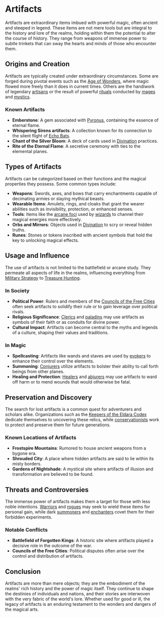 # Artifacts

Artifacts are extraordinary items imbued with powerful magic, often ancient and steeped in legend. These items are not mere tools but are integral to the history and lore of the realms, holding within them the potential to alter the course of history. They range from weapons of immense power to subtle trinkets that can sway the hearts and minds of those who encounter them.

## Origins and Creation

Artifacts are typically created under extraordinary circumstances. Some are forged during pivotal events such as the [Age of Wonders](Age%20of%20Wonders.md), where magic flowed more freely than it does in current times. Others are the handiwork of legendary [artisans](artisans.md) or the result of powerful [rituals](rituals.md) conducted by [mages](mages.md) and [mystics](mystics.md).

### Known Artifacts

- **Emberstone**: A gem associated with [Pyronus](Pyronus.md), containing the essence of eternal flame.
- **Whispering Sirens artifacts**: A collection known for its connection to the silent flight of [Echo Bats](Echo%20Bats.md).
- **Chant of the Silver Bloom**: A deck of cards used in [Divination](Divination.md) practices.
- **Rite of the Eternal Flame**: A secretive ceremony with ties to the elemental planes.

## Types of Artifacts

Artifacts can be categorized based on their functions and the magical properties they possess. Some common types include:

- **Weapons**: Swords, axes, and bows that carry enchantments capable of decimating armies or slaying mythical beasts.
- **Wearable Items**: Amulets, rings, and cloaks that grant the wearer abilities such as invisibility, protection, or enhanced senses.
- **Tools**: Items like the [arcane foci](arcane%20foci.md) used by [wizards](wizards.md) to channel their magical energies more effectively.
- **Orbs and Mirrors**: Objects used in [Divination](Divination.md) to scry or reveal hidden truths.
- **Runes**: Stones or tokens inscribed with ancient symbols that hold the key to unlocking magical effects.

## Usage and Influence

The use of artifacts is not limited to the battlefield or arcane study. They permeate all aspects of life in the realms, influencing everything from [Military Strategy](Military%20Strategy.md) to [Treasure Hunting](Treasure%20Hunting.md).

### In Society

- **Political Power**: Rulers and members of the [Councils of the Free Cities](Councils%20of%20the%20Free%20Cities.md) often seek artifacts to solidify their rule or to gain leverage over political rivals.
- **Religious Significance**: [Clerics](Clerics.md) and [paladins](paladins.md) may use artifacts as symbols of their faith or as conduits for divine power.
- **Cultural Impact**: Artifacts can become central to the myths and legends of a culture, shaping their values and traditions.

### In Magic

- **Spellcasting**: Artifacts like wands and staves are used by [evokers](evokers.md) to enhance their control over the elements.
- **Summoning**: [Conjurers](Conjurers.md) utilize artifacts to bolster their ability to call forth beings from other planes.
- **Healing and Protection**: [Healers](Healers.md) and [abjurers](abjurers.md) may use artifacts to ward off harm or to mend wounds that would otherwise be fatal.

## Preservation and Discovery

The search for lost artifacts is a common quest for adventurers and scholars alike. Organizations such as the [Keepers of the Eldara Codex](Keepers%20of%20the%20Eldara%20Codex.md) dedicate themselves to uncovering these relics, while [conservationists](conservationists.md) work to protect and preserve them for future generations.

### Known Locations of Artifacts

- **Frostspire Mountains**: Rumored to house ancient weapons from a bygone era.
- **Shrouded City**: A place where hidden artifacts are said to lie within its misty borders.
- **Gardens of Nightshade**: A mystical site where artifacts of illusion and transformation are believed to be found.

## Threats and Controversies

The immense power of artifacts makes them a target for those with less noble intentions. [Warriors](Warriors.md) and [rogues](rogues.md) may seek to wield these items for personal gain, while dark [summoners](summoners.md) and [enchanters](enchanters.md) covet them for their forbidden experiments.

### Notable Conflicts

- **Battlefield of Forgotten Kings**: A historic site where artifacts played a decisive role in the outcome of the war.
- **Councils of the Free Cities**: Political disputes often arise over the control and distribution of artifacts.

## Conclusion

Artifacts are more than mere objects; they are the embodiment of the realms' rich history and the power of magic itself. They continue to shape the destinies of individuals and nations, and their stories are interwoven with the very fabric of the world's lore. Whether used for good or ill, the legacy of artifacts is an enduring testament to the wonders and dangers of the magical arts.